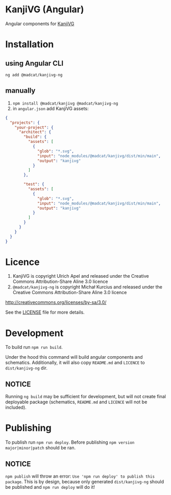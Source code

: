 # KanjiVG (Angular)

Angular components for [KanjiVG](https://github.com/KanjiVG/kanjivg)



# Installation

## using Angular CLI

`ng add @madcat/kanjivg-ng`


## manually

1. `npm install @madcat/kanjivg @madcat/kanjivg-ng`
2. in `angular.json` add KanjiVG assets:
```json
{
  "projects": {
    "your-project": {
      "architect": {
        "build": {
          "assets": [
            {
              "glob": "*.svg",
              "input": "node_modules/@madcat/kanjivg/dist/min/main",
              "output": "kanjivg"
            }
          ]
        },

        "test": {
          "assets": [
            {
              "glob": "*.svg",
              "input": "node_modules/@madcat/kanjivg/dist/min/main",
              "output": "kanjivg"
            }
          ]
        }
      }
    }
  }
}

```



# Licence

1. KanjiVG is copyright Ulrich Apel and released under the Creative Commons Attribution-Share Aline 3.0 licence
2. `@madcat/kanjivg-ng` is copyright Michał Kurcius and released under the Creative Commons Attribution-Share Aline 3.0 licence

http://creativecommons.org/licenses/by-sa/3.0/

See the [LICENSE](./LICENSE) file for more details.



# Development
To build run `npm run build`. 

Under the hood this command will build angular components and schematics. 
Additionally, it will also copy `README.md` and `LICENCE` to `dist/kanjivg-ng` dir.

## NOTICE
Running `ng build` may be sufficient for development,
but will not create final deployable package (schematics, `README.md` and `LICENCE` will not be included).



# Publishing
To publish run `npm run deploy`.
Before publishing `npm version major|minor|patch` should be ran.

## NOTICE
`npm publish` will throw an error: `Use 'npm run deploy' to publish this package`.
This is by design, because only generated `dist/kanjivg-ng` should be published and `npm run deploy` will do it!

